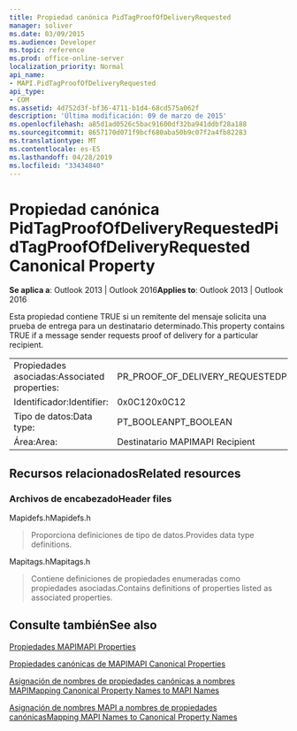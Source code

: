 ```yaml
---
title: Propiedad canónica PidTagProofOfDeliveryRequested
manager: soliver
ms.date: 03/09/2015
ms.audience: Developer
ms.topic: reference
ms.prod: office-online-server
localization_priority: Normal
api_name:
- MAPI.PidTagProofOfDeliveryRequested
api_type:
- COM
ms.assetid: 4d752d3f-bf36-4711-b1d4-68cd575a062f
description: 'Última modificación: 09 de marzo de 2015'
ms.openlocfilehash: a85d1ad0526c5bac91600df32ba941ddbf28a188
ms.sourcegitcommit: 8657170d071f9bcf680aba50b9c07f2a4fb82283
ms.translationtype: MT
ms.contentlocale: es-ES
ms.lasthandoff: 04/28/2019
ms.locfileid: "33434840"
---
```

# <a name="pidtagproofofdeliveryrequested-canonical-property"></a><span data-ttu-id="de8f9-103">Propiedad canónica PidTagProofOfDeliveryRequested</span><span class="sxs-lookup"><span data-stu-id="de8f9-103">PidTagProofOfDeliveryRequested Canonical Property</span></span>

  
  
<span data-ttu-id="de8f9-104">**Se aplica a**: Outlook 2013 | Outlook 2016</span><span class="sxs-lookup"><span data-stu-id="de8f9-104">**Applies to**: Outlook 2013 | Outlook 2016</span></span> 
  
<span data-ttu-id="de8f9-105">Esta propiedad contiene TRUE si un remitente del mensaje solicita una prueba de entrega para un destinatario determinado.</span><span class="sxs-lookup"><span data-stu-id="de8f9-105">This property contains TRUE if a message sender requests proof of delivery for a particular recipient.</span></span>
  
|||
|:-----|:-----|
|<span data-ttu-id="de8f9-106">Propiedades asociadas:</span><span class="sxs-lookup"><span data-stu-id="de8f9-106">Associated properties:</span></span>  <br/> |<span data-ttu-id="de8f9-107">PR_PROOF_OF_DELIVERY_REQUESTED</span><span class="sxs-lookup"><span data-stu-id="de8f9-107">PR_PROOF_OF_DELIVERY_REQUESTED</span></span>  <br/> |
|<span data-ttu-id="de8f9-108">Identificador:</span><span class="sxs-lookup"><span data-stu-id="de8f9-108">Identifier:</span></span>  <br/> |<span data-ttu-id="de8f9-109">0x0C12</span><span class="sxs-lookup"><span data-stu-id="de8f9-109">0x0C12</span></span>  <br/> |
|<span data-ttu-id="de8f9-110">Tipo de datos:</span><span class="sxs-lookup"><span data-stu-id="de8f9-110">Data type:</span></span>  <br/> |<span data-ttu-id="de8f9-111">PT_BOOLEAN</span><span class="sxs-lookup"><span data-stu-id="de8f9-111">PT_BOOLEAN</span></span>  <br/> |
|<span data-ttu-id="de8f9-112">Área:</span><span class="sxs-lookup"><span data-stu-id="de8f9-112">Area:</span></span>  <br/> |<span data-ttu-id="de8f9-113">Destinatario MAPI</span><span class="sxs-lookup"><span data-stu-id="de8f9-113">MAPI Recipient</span></span>  <br/> |
   
## <a name="related-resources"></a><span data-ttu-id="de8f9-114">Recursos relacionados</span><span class="sxs-lookup"><span data-stu-id="de8f9-114">Related resources</span></span>

### <a name="header-files"></a><span data-ttu-id="de8f9-115">Archivos de encabezado</span><span class="sxs-lookup"><span data-stu-id="de8f9-115">Header files</span></span>

<span data-ttu-id="de8f9-116">Mapidefs.h</span><span class="sxs-lookup"><span data-stu-id="de8f9-116">Mapidefs.h</span></span>
  
> <span data-ttu-id="de8f9-117">Proporciona definiciones de tipo de datos.</span><span class="sxs-lookup"><span data-stu-id="de8f9-117">Provides data type definitions.</span></span>
    
<span data-ttu-id="de8f9-118">Mapitags.h</span><span class="sxs-lookup"><span data-stu-id="de8f9-118">Mapitags.h</span></span>
  
> <span data-ttu-id="de8f9-119">Contiene definiciones de propiedades enumeradas como propiedades asociadas.</span><span class="sxs-lookup"><span data-stu-id="de8f9-119">Contains definitions of properties listed as associated properties.</span></span>
    
## <a name="see-also"></a><span data-ttu-id="de8f9-120">Consulte también</span><span class="sxs-lookup"><span data-stu-id="de8f9-120">See also</span></span>



[<span data-ttu-id="de8f9-121">Propiedades MAPI</span><span class="sxs-lookup"><span data-stu-id="de8f9-121">MAPI Properties</span></span>](mapi-properties.md)
  
[<span data-ttu-id="de8f9-122">Propiedades canónicas de MAPI</span><span class="sxs-lookup"><span data-stu-id="de8f9-122">MAPI Canonical Properties</span></span>](mapi-canonical-properties.md)
  
[<span data-ttu-id="de8f9-123">Asignación de nombres de propiedades canónicas a nombres MAPI</span><span class="sxs-lookup"><span data-stu-id="de8f9-123">Mapping Canonical Property Names to MAPI Names</span></span>](mapping-canonical-property-names-to-mapi-names.md)
  
[<span data-ttu-id="de8f9-124">Asignación de nombres MAPI a nombres de propiedades canónicas</span><span class="sxs-lookup"><span data-stu-id="de8f9-124">Mapping MAPI Names to Canonical Property Names</span></span>](mapping-mapi-names-to-canonical-property-names.md)

